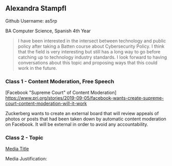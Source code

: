 
## Alexandra Stampfl
Github Username: as5rp

BA Computer Science, Spanish 
4th Year

> I have been interested in the intersect between technology and public policy after taking a Batten course about Cybersecurity Policy. I think that the field is very interesting but still has a long way to go before catching up to technology industry standards. I look forward to having conversations about this topic and proposing ways that this could work in the future. 


### Class 1 - Content Moderation, Free Speech

[Facebook "Supreme Court" of Content Moderation] https://www.pri.org/stories/2019-09-05/facebook-wants-create-supreme-court-content-moderation-will-it-work

Zuckerberg wants to create an external board that will review appeals of photos or posts that had been taken down by automatic content moderation on Facebook. It will be external in order to avoid any accountability. 

### Class 2 - Topic

[Media Title](link.com/to-media)

Media Justification:
